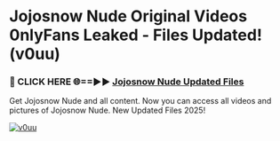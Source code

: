 # Jojosnow Nude Original Videos 0nlyFans Leaked - Files Updated! (v0uu)

<h3>🔴 CLICK HERE 🌐==►► <a href="https://tinyurl.com/y5r63du9" rel="nofollow">Jojosnow Nude Updated Files</a></h3>

Get Jojosnow Nude and all content. Now you can access all videos and pictures of Jojosnow Nude. New Updated Files 2025!

[![v0uu](https://i.imgur.com/UVo9nyh.gif)](https://tinyurl.com/y5r63du9)